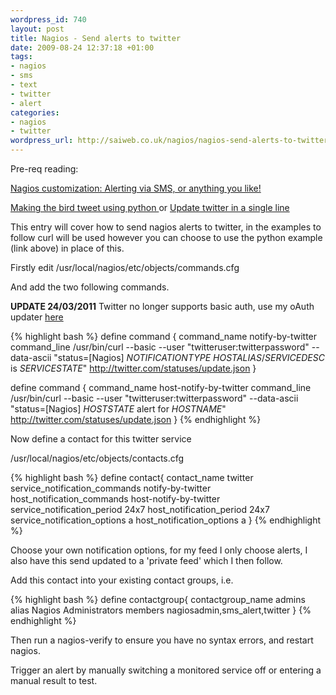 ```yaml
--- 
wordpress_id: 740
layout: post
title: Nagios - Send alerts to twitter
date: 2009-08-24 12:37:18 +01:00
tags: 
- nagios
- sms
- text
- twitter
- alert
categories: 
- nagios
- twitter
wordpress_url: http://saiweb.co.uk/nagios/nagios-send-alerts-to-twitter
---
```

Pre-req reading:

<a href="http://www.saiweb.co.uk/nagios/nagios-customization-alerting-via-sms-or-anything-you-like">Nagios customization: Alerting via SMS, or anything you like!</a>

<a href="http://www.saiweb.co.uk/linux/update-twitter-in-a-single-line">Making the bird tweet using python
</a>
or
<a href="http://www.saiweb.co.uk/python/making-the-bird-tweet-using-python">Update twitter in a single line</a>

This entry will cover how to send nagios alerts to twitter, in the examples to follow curl will be used however you can choose to use the python example (link above) in place of this.

Firstly edit /usr/local/nagios/etc/objects/commands.cfg

And add the two following commands.

<strong>UPDATE 24/03/2011</strong> Twitter no longer supports basic auth, use my oAuth updater <a href="https://github.com/Oneiroi/nagios_addons/blob/master/twitter/nagios_bot.py">here</a>

{% highlight bash %}
define command {
        command_name    notify-by-twitter
        command_line    /usr/bin/curl --basic --user "twitteruser:twitterpassword" --data-ascii "status=[Nagios] $NOTIFICATIONTYPE$ $HOSTALIAS$/$SERVICEDESC$ is $SERVICESTATE$" http://twitter.com/statuses/update.json
}

define command {
        command_name    host-notify-by-twitter
        command_line    /usr/bin/curl --basic --user "twitteruser:twitterpassword" --data-ascii "status=[Nagios] $HOSTSTATE$ alert for $HOSTNAME$" http://twitter.com/statuses/update.json
}
{% endhighlight %}

Now define a contact for this twitter service

/usr/local/nagios/etc/objects/contacts.cfg

{% highlight bash %}
define contact{
        contact_name                    twitter
        service_notification_commands   notify-by-twitter
        host_notification_commands      host-notify-by-twitter
        service_notification_period 24x7
        host_notification_period 24x7
        service_notification_options a
        host_notification_options a
}
{% endhighlight %}

Choose your own notification options, for my feed I only choose alerts, I also have this send updated to a 'private feed' which I then follow.

Add this contact into your existing contact groups, i.e.


{% highlight bash %}
define contactgroup{
        contactgroup_name       admins
        alias                   Nagios Administrators
        members                 nagiosadmin,sms_alert,twitter
        }
{% endhighlight %}

Then run a nagios-verify to ensure you have no syntax errors, and restart nagios.

Trigger an alert by manually switching a monitored service off or entering a manual result to test.

 
